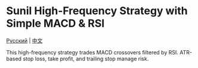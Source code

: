 # Sunil High-Frequency Strategy with Simple MACD & RSI
[Русский](README_ru.md) | [中文](README_cn.md)

This high-frequency strategy trades MACD crossovers filtered by RSI. ATR-based stop loss, take profit, and trailing stop manage risk.
